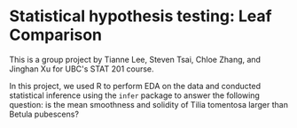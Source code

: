 # Statistical hypothesis testing: Leaf Comparison

This is a group project by Tianne Lee, Steven Tsai, Chloe Zhang, and Jinghan Xu for UBC's STAT 201 course.

In this project, we used R to perform EDA on the data and conducted statistical inference using the `infer` package to answer the following question: is the mean smoothness and solidity of Tilia tomentosa larger than Betula pubescens?
